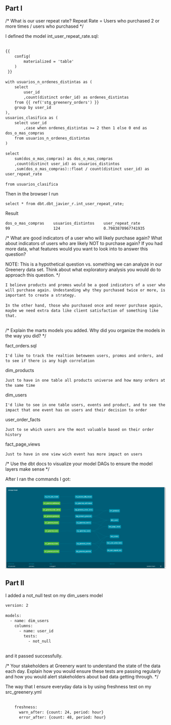 

## Part I

/* 
What is our user repeat rate?
Repeat Rate = Users who purchased 2 or more times / users who purchased
*/

I defined the model int_user_repeat_rate.sql:
```

{{
    config(
        materialized = 'table'
    ) 
 }}

with usuarios_n_ordenes_distintas as ( 
    select 
        user_id
        ,count(distinct order_id) as ordenes_distintas 
    from {{ ref('stg_greenery_orders') }}
    group by user_id
),
usuarios_clasifica as (
    select user_id
        ,case when ordenes_distintas >= 2 then 1 else 0 end as dos_o_mas_compras
    from usuarios_n_ordenes_distintas
)

select 
    sum(dos_o_mas_compras) as dos_o_mas_compras
    ,count(distinct user_id) as usuarios_distintos
    ,sum(dos_o_mas_compras)::float / count(distinct user_id) as user_repeat_rate 

from usuarios_clasifica
```

Then in the browser I run
```
select * from dbt.dbt_javier_r.int_user_repeat_rate;
```

Result
```
dos_o_mas_compras    usuarios_distintos    user_repeat_rate
99                   124                   0.7983870967741935
```


/* 
What are good indicators of a user who will likely purchase again? What about indicators of users who are likely NOT to purchase again? If you had more data, what features would you want to look into to answer this question?

NOTE: This is a hypothetical question vs. something we can analyze in our Greenery data set. Think about what exploratory analysis you would do to approach this question.
 */

```
I believe products and promos would be a good indicators of a user who will purchase again. Undestanding why they purchased twice or more, is important to create a strategy.

In the other hand, those who purchased once and never purchase again, maybe we need extra data like client satisfaction of something like that.


```

/* Explain the marts models you added. Why did you organize the models in the way you did? */

fact_orders.sql

```
I'd like to track the realtion beteween users, promos and orders, and to see if there is any high correlation
```

dim_products
```
Just to have in one table all products universe and how many orders at the same time
```


dim_users
```
I'd like to see in one table users, events and product, and to see the impact that one event has on users and their decision to order
```


user_order_facts
```
Just to se which users are the most valuable based on their order history
```


fact_page_views
```
Just to have in one view wich event has more impact on users
```



/* Use the dbt docs to visualize your model DAGs to ensure the model layers make sense */

After I ran the commands I got:

![alt text](/greenery/img/Graph1.png)




## Part II


I added a not_null test on my dim_users model
```
version: 2

models:
  - name: dim_users
    columns:
      - name: user_id
        tests:
          - not_null


```

and it passed successfully.



/* Your stakeholders at Greenery want to understand the state of the data each day. Explain how you would ensure these tests are passing regularly and how you would alert stakeholders about bad data getting through.
 */


The way that I ensure everyday data is by using freshness test on my src_greenery.yml

```

    freshness: 
      warn_after: {count: 24, period: hour}
      error_after: {count: 48, period: hour}
```

